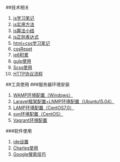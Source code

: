 ##技术相关
1. [js学习笔记](./技术相关/js学习笔记)
2. [js实用方法](./技术相关/js方法积累/实用方法)
3. [js算法小结](./技术相关/js方法积累/算法小结)
4. [js正则表达式](./技术相关/js正则表达式)
5. [html+css学习笔记](./技术相关/html+css学习笔记)
6. [cssReset](./技术相关/cssReset)
7. [ie6积累](./技术相关/ie6积累)
8. [gulp使用](./技术相关/gulp使用)
9. [Scss使用](./技术相关/Scss使用)
10. [HTTP协议流程](./技术相关/HTTP协议流程)


##工具使用
###服务器环境安装
1. [WAMP环境配置（Windows）](./工具使用/WAMP环境配置（Windows）)
2. [Laravel框架配置+LNMP环境配置（Ubuntu15.04）](./工具使用/Laravel框架配置+LNMP环境配置（Ubuntu15.04）)
3. [LAMP环境配置（CentOS7.0）](./工具使用/LAMP环境配置（CentOS7.0）)
4. [svn环境配置（CentOS）](./工具使用/svn环境配置（CentOS）)
5. [Vagrant环境配置](./工具使用/Vagrant环境配置)

###软件使用
1. [ide设置](./工具使用/ide设置)
2. [Charles使用](./工具使用/Charles使用)
3. [Google搜索技巧](./工具使用/Google搜索技巧)